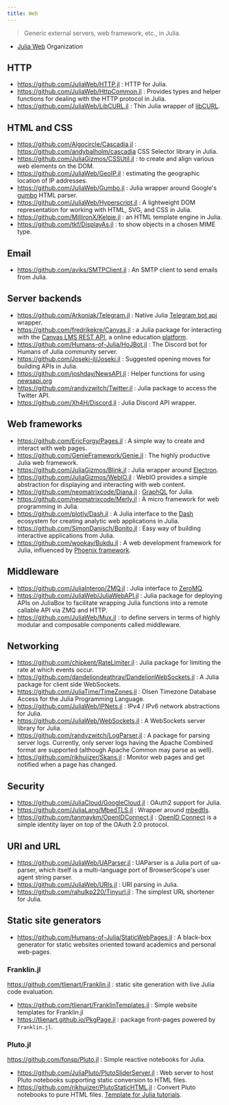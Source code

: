 ```yaml
---
title: Web
---
```


> Generic external servers, web framework, etc., in Julia.

- [Julia Web](https://github.com/JuliaWeb) Organization

## HTTP

- https://github.com/JuliaWeb/HTTP.jl : HTTP for Julia.
- https://github.com/JuliaWeb/HttpCommon.jl : Provides types and helper functions for dealing with the HTTP protocol in Julia.
- https://github.com/JuliaWeb/LibCURL.jl : Thin Julia wrapper of [libCURL](http://curl.haxx.se/libcurl/).

## HTML and CSS

- https://github.com/Algocircle/Cascadia.jl : https://github.com/andybalholm/cascadia CSS Selector library in Julia.
- https://github.com/JuliaGizmos/CSSUtil.jl : to create and align various web elements on the DOM.
- https://github.com/JuliaWeb/GeoIP.jl : estimating the geographic location of IP addresses.
- https://github.com/JuliaWeb/Gumbo.jl : Julia wrapper around Google's [gumbo](https://github.com/google/gumbo-parser) HTML parser.
- https://github.com/JuliaWeb/Hyperscript.jl : A lightweight DOM representation for working with HTML, SVG, and CSS in Julia.
- https://github.com/MillironX/Kelpie.jl : an HTML template engine in Julia.
- https://github.com/tkf/DisplayAs.jl : to show objects in a chosen MIME type.

## Email

- https://github.com/aviks/SMTPClient.jl : An SMTP client to send emails from Julia.

## Server backends

- https://github.com/Arkoniak/Telegram.jl : Native Julia [Telegram bot api](https://core.telegram.org/bots/api#available-methods) wrapper.
- https://github.com/fredrikekre/Canvas.jl : a Julia package for interacting with the [Canvas LMS REST API](https://canvas.instructure.com/doc/api/), a online education [platform](https://www.instructure.com/).
- https://github.com/Humans-of-Julia/HoJBot.jl : The Discord bot for Humans of Julia community server.
- https://github.com/Joseki-jl/Joseki.jl : Suggested opening moves for building APIs in Julia.
- https://github.com/joshday/NewsAPI.jl : Helper functions for using [newsapi.org](https://newsapi.org)
- https://github.com/randyzwitch/Twitter.jl : Julia package to access the Twitter API.
- https://github.com/Xh4H/Discord.jl : Julia Discord API wrapper.

## Web frameworks

- https://github.com/EricForgy/Pages.jl : A simple way to create and interact with web pages.
- https://github.com/GenieFramework/Genie.jl : The highly productive Julia web framework.
- https://github.com/JuliaGizmos/Blink.jl : Julia wrapper around [Electron](https://electronjs.org/).
- https://github.com/JuliaGizmos/WebIO.jl : WebIO provides a simple abstraction for displaying and interacting with web content.
- https://github.com/neomatrixcode/Diana.jl : [GraphQL](http://graphql.org/) for Julia.
- https://github.com/neomatrixcode/Merly.jl : A micro framework for web programming in Julia.
- https://github.com/plotly/Dash.jl : A Julia interface to the [Dash](https://plotly.com/dash/) ecosystem for creating analytic web applications in Julia.
- https://github.com/SimonDanisch/Bonito.jl : Easy way of building interactive applications from Julia.
- https://github.com/wookay/Bukdu.jl : A web development framework for Julia, influenced by [Phoenix framework](https://www.phoenixframework.org/).

## Middleware

- https://github.com/JuliaInterop/ZMQ.jl : Julia interface to [ZeroMQ](https://zeromq.org/).
- https://github.com/JuliaWeb/JuliaWebAPI.jl : Julia package for deploying APIs on JuliaBox to facilitate wrapping Julia functions into a remote callable API via ZMQ and HTTP.
- https://github.com/JuliaWeb/Mux.jl : to define servers in terms of highly modular and composable components called middleware.

## Networking

- https://github.com/chipkent/RateLimiter.jl : Julia package for limiting the rate at which events occur.
- https://github.com/dandeliondeathray/DandelionWebSockets.jl : A Julia package for client side WebSockets.
- https://github.com/JuliaTime/TimeZones.jl : Olsen Timezone Database Access for the Julia Programming Language.
- https://github.com/JuliaWeb/IPNets.jl : IPv4 / IPv6 network abstractions for Julia.
- https://github.com/JuliaWeb/WebSockets.jl : A WebSockets server library for Julia.
- https://github.com/randyzwitch/LogParser.jl : A package for parsing server logs. Currently, only server logs having the Apache Combined format are supported (although Apache Common may parse as well).
- https://github.com/rikhuijzer/Skans.jl : Monitor web pages and get notified when a page has changed.

## Security

- https://github.com/JuliaCloud/GoogleCloud.jl : OAuth2 support for Julia.
- https://github.com/JuliaLang/MbedTLS.jl : Wrapper around [mbedtls](https://tls.mbed.org/).
- https://github.com/tanmaykm/OpenIDConnect.jl : [OpenID Connect](https://openid.net/specs/openid-connect-core-1_0.html) is a simple identity layer on top of the OAuth 2.0 protocol.

## URI and URL

- https://github.com/JuliaWeb/UAParser.jl : UAParser is a Julia port of ua-parser, which itself is a multi-language port of BrowserScope's user agent string parser.
- https://github.com/JuliaWeb/URIs.jl : URI parsing in Julia.
- https://github.com/rahulkp220/Tinyurl.jl : The simplest URL shortener for Julia.

## Static site generators

- https://github.com/Humans-of-Julia/StaticWebPages.jl : A black-box generator for static websites oriented toward academics and personal web-pages.

### Franklin.jl

https://github.com/tlienart/Franklin.jl : static site generation with live Julia code evaluation.

- https://github.com/tlienart/FranklinTemplates.jl : Simple website templates for Franklin.jl
- https://tlienart.github.io/PkgPage.jl : package front-pages powered by `Franklin.jl`.

### Pluto.jl

https://github.com/fonsp/Pluto.jl : Simple reactive notebooks for Julia.

- https://github.com/JuliaPluto/PlutoSliderServer.jl : Web server to host Pluto notebooks supporting static conversion to HTML files.
- https://github.com/rikhuijzer/PlutoStaticHTML.jl : Convert Pluto notebooks to pure HTML files. [Template for Julia tutorials](https://rikhuijzer.github.io/JuliaTutorialsTemplate/).

